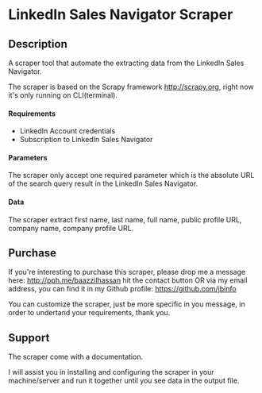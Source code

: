 # LinkedIn Sales Navigator Scraper

## Description
A scraper tool that automate the extracting data from the LinkedIn Sales Navigator.

The scraper is based on the Scrapy framework http://scrapy.org, right now it's only running on CLI(terminal).

#### Requirements
* LinkedIn Account credentials
* Subscription to LinkedIn Sales Navigator

#### Parameters
The scraper only accept one required parameter which is the absolute URL of the search query result in the LinkedIn Sales Navigator.

#### Data
The scraper extract first name, last name, full name, public profile URL, company name, company profile URL.

## Purchase
If you're interesting to purchase this scraper, please drop me a message here: http://pph.me/baazzilhassan hit the contact button OR via my email address, you can find it in my Github profile: https://github.com/jbinfo

You can customize the scraper, just be more specific in you message, in order to undertand your requirements, thank you.

## Support
The scraper come with a documentation.

I will assist you in installing and configuring the scraper in your machine/server and run it together until you see data in the output file.
